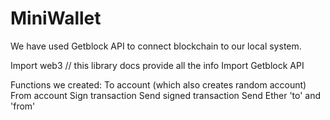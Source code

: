 # MiniWallet
We have used Getblock API to connect blockchain to our local system.

Import web3 // this library docs provide all the info
Import Getblock API

Functions we created:
To account (which also creates random account)
From account
Sign transaction
Send signed transaction
Send Ether 'to' and 'from'
